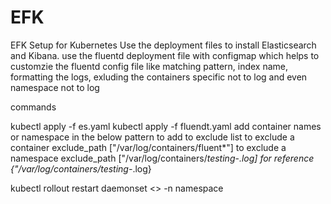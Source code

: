 # EFK
EFK Setup for Kubernetes
Use the deployment files to install Elasticsearch and Kibana.
use the fluentd deployment file with configmap which helps to customzie the fluentd config file like matching pattern, index name, formatting the logs, exluding the containers specific not to log and even namespace not to log

commands 

kubectl apply -f es.yaml
kubectl apply -f fluendt.yaml
add container names or namespace in the below pattern to add to exclude list
  to exclude a container
      exclude_path ["/var/log/containers/fluent*"]
  to exclude a namespace
      exclude_path ["/var/log/containers/*_testing_*-*.log] for reference {"/var/log/containers/*_testing_*-*.log}

kubectl rollout restart daemonset <> -n namespace
